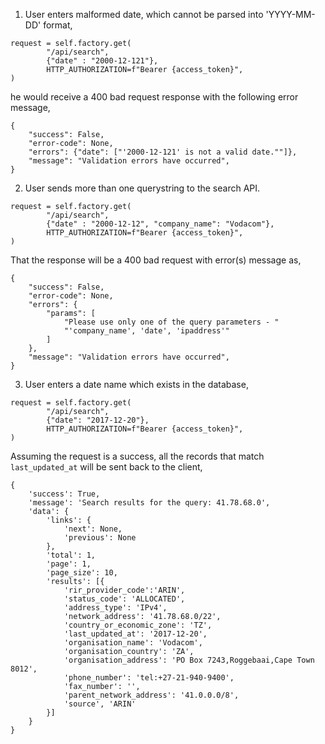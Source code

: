 1. User enters malformed date, which cannot be parsed into 'YYYY-MM-DD' format, 

```
request = self.factory.get(
        "/api/search",
        {"date" : "2000-12-121"}, 
        HTTP_AUTHORIZATION=f"Bearer {access_token}",
)
```

he would receive a 400 bad request response with the following error message,

```
{
    "success": False,
    "error-code": None,
    "errors": {"date": ["'2000-12-121' is not a valid date.""]},
    "message": "Validation errors have occurred",
}
```
2. User sends more than one querystring to the search API. 

```
request = self.factory.get(
        "/api/search",
        {"date" : "2000-12-12", "company_name": "Vodacom"}, 
        HTTP_AUTHORIZATION=f"Bearer {access_token}",
)
```

That the response will be a 400 bad request with error(s) message as,

```
{
    "success": False,
    "error-code": None,
    "errors": {
        "params": [
            "Please use only one of the query parameters - "
            "'company_name', 'date', 'ipaddress'"
        ]
    },
    "message": "Validation errors have occurred",
}
```

3. User enters a date name which exists in the database, 

```
request = self.factory.get(
        "/api/search",
        {"date": "2017-12-20"},
        HTTP_AUTHORIZATION=f"Bearer {access_token}",
)
```
Assuming the request is a success, all the records that match `last_updated_at` will be sent back to the client,

```
{
    'success': True,
    'message': 'Search results for the query: 41.78.68.0',
    'data': {
        'links': {
            'next': None,
            'previous': None
        },
        'total': 1,
        'page': 1, 
        'page_size': 10,
        'results': [{
            'rir_provider_code':'ARIN',
            'status_code': 'ALLOCATED',
            'address_type': 'IPv4',
            'network_address': '41.78.68.0/22',
            'country_or_economic_zone': 'TZ',
            'last_updated_at': '2017-12-20',
            'organisation_name': 'Vodacom',
            'organisation_country': 'ZA',
            'organisation_address': 'PO Box 7243,Roggebaai,Cape Town 8012',
            'phone_number': 'tel:+27-21-940-9400',
            'fax_number': '',
            'parent_network_address': '41.0.0.0/8',
            'source', 'ARIN'
        }]
    }
}
```
